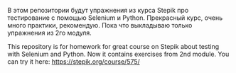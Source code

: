 В этом репозитории будут упражнения из курса Stepik про тестирование с помощью Selenium и Python.
 Прекрасный курс, очень много практики, рекомендую. Пока что выкладываю только упражнения из 2го модуля.


This repository is for homework for great course on Stepik about testing with Selenium and Python.
Now it contains exercises from 2nd module.
You can try it here: https://stepik.org/course/575/
